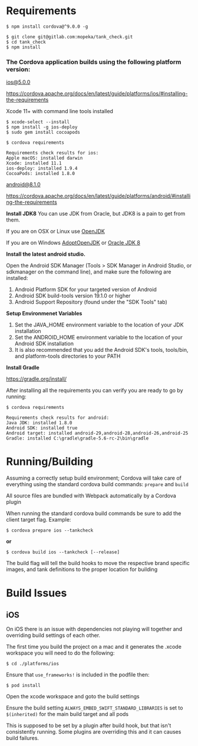 
# **Requirements**

```
$ npm install cordova@^9.0.0 -g
```

```
$ git clone git@gitlab.com:mopeka/tank_check.git
$ cd tank_check
$ npm install
```

### **The Cordova application builds using the following platform version:**

ios@5.0.0

https://cordova.apache.org/docs/en/latest/guide/platforms/ios/#installing-the-requirements

Xcode 11+ with command line tools installed

```
$ xcode-select --install
$ npm install -g ios-deploy
$ sudo gem install cocoapods
```


```
$ cordova requirements

Requirements check results for ios:
Apple macOS: installed darwin
Xcode: installed 11.1
ios-deploy: installed 1.9.4
CocoaPods: installed 1.8.0
```

android@8.1.0

https://cordova.apache.org/docs/en/latest/guide/platforms/android/#installing-the-requirements

**Install JDK8**
You can use JDK from Oracle, but JDK8 is a pain to get from them.

If you are on OSX or Linux use [OpenJDK](https://openjdk.java.net/install/)

If you are on Windows [AdoptOpenJDK](https://adoptopenjdk.net/?variant=openjdk8&jvmVariant=hotspot) or [Oracle JDK 8](https://www.oracle.com/technetwork/java/javase/downloads/jdk8-downloads-2133151.html)



**Install the latest android studio.**

Open the Android SDK Manager (Tools > SDK Manager in Android Studio, or sdkmanager on the command line), and make sure the following are installed:

1. Android Platform SDK for your targeted version of Android
2. Android SDK build-tools version 19.1.0 or higher
3. Android Support Repository (found under the "SDK Tools" tab)

**Setup Environmenet Variables**

1. Set the JAVA_HOME environment variable to the location of your JDK installation
2. Set the ANDROID_HOME environment variable to the location of your Android SDK installation
3. It is also recommended that you add the Android SDK's tools, tools/bin, and platform-tools directories to your PATH

**Install Gradle**

https://gradle.org/install/



After installing all the requirements you can verify you are ready to go by running:

```
$ cordova requirements

Requirements check results for android:
Java JDK: installed 1.8.0
Android SDK: installed true
Android target: installed android-29,android-28,android-26,android-25
Gradle: installed C:\gradle\gradle-5.6-rc-2\bin\gradle
```

# **Running/Building**

Assuming a correctly setup build environment; Cordova will take care of everything using the standard cordova build commands: `prepare` and `build`

All source files are bundled with Webpack automatically by a Cordova plugin

When running the standard cordova build commands be sure to add the client target flag. Example:


```
$ cordova prepare ios --tankcheck
```

**or**

```
$ cordova build ios --tankcheck [--release]
```

The build flag will tell the build hooks to move the respective brand specific images, and tank definitions to the proper location for building


# **Build Issues**

## iOS

On iOS there is an issue with dependencies not playing will together and overriding build settings of each other.

The first time you build the project on a mac and it generates the .xcode workspace you will need to do the following:

```
$ cd ./platforms/ios
```
Ensure that `use_frameworks!` is included in the podfile then:

```
$ pod install
```

Open the xcode workspace and goto the build settings

Ensure the build setting `ALWAYS_EMBED_SWIFT_STANDARD_LIBRARIES` is set to `$(inherited)` for the main build target and all pods

This is supposed to be set by a plugin after build hook, but that isn't consistently running. Some plugins are overriding this and it can causes build failures.